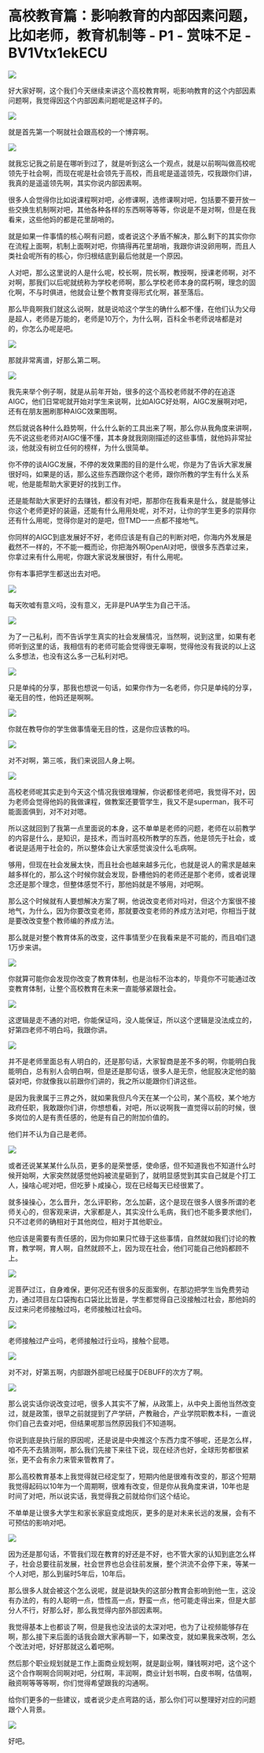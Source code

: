 # 高校教育篇：影响教育的内部因素问题，比如老师，教育机制等 - P1 - 赏味不足 - BV1Vtx1ekECU

![](img/9c846913f3bf6b64a6edf1f1438ac829_0.png)

好大家好啊，这个我们今天继续来讲这个高校教育啊，呃影响教育的这个内部因素问题啊，我觉得因这个内部因素问题呢是这样子的。



![](img/9c846913f3bf6b64a6edf1f1438ac829_2.png)

就是首先第一个啊就社会跟高校的一个博弈啊。

![](img/9c846913f3bf6b64a6edf1f1438ac829_4.png)

就我忘记我之前是在哪听到过了，就是听到这么一个观点，就是以前啊叫做高校呢领先于社会啊，而现在呢是社会领先于高校，而且呢是遥遥领先，哎我跟你们讲，我真的是遥遥领先啊，其实你说内部因素啊。

很多人会觉得你比如说课程啊对吧，必修课啊，选修课啊对吧，包括要不要开放一些交换生机制啊对吧，其他各种各样的东西啊等等等，你说是不是对啊，但是在我看来，这些他妈的都是花里胡哨的。

就是如果一件事情的核心啊有问题，或者说这个矛盾不解决，那么剩下的其实你你在流程上面啊，机制上面啊对吧，你搞得再花里胡哨，我跟你讲没卵用啊，而且人类社会呢所有的核心，你归根结底到最后他就是一个原因。

人对吧，那么这里说的人是什么呢，校长啊，院长啊，教授啊，授课老师啊，对不对啊，那我们以后呢就统称为学校老师啊，那么学校老师本身的腐朽啊，理念的固化啊，不与时俱进，他就会让整个教育变得形式化啊，甚至落后。

那么毕竟啊我们就这么说啊，就是说哈这个学生的确什么都不懂，在他们认为父母是超人，老师是万能的，老师是10万个，为什么啊，百科全书老师说啥都是对的，你怎么办呢是吧。



![](img/9c846913f3bf6b64a6edf1f1438ac829_6.png)

那就非常离谱，好那么第二啊。

![](img/9c846913f3bf6b64a6edf1f1438ac829_8.png)

我先来举个例子啊，就是从前年开始，很多的这个高校老师就不停的在追逐AIGC，他们日常呢就开始对学生来说啊，比如AIGC好处啊，AIGC发展啊对吧，还有在朋友圈刷那种AIGC效果图啊。

然后就说各种什么趋势啊，什么什么新的工具出来了啊，那么你从我角度来讲啊，先不说这些老师对AIGC懂不懂，其本身就我刚刚描述的这些事情，就他妈非常扯淡，他就没有树立任何的榜样，为什么很简单。

你不停的谈AIGC发展，不停的发效果图的目的是什么呢，你是为了告诉大家发展很好吗，如果是的话，那么这些东西跟你这个老师，跟你所教的学生有什么关系呢，他是能帮助大家更好的找到工作。

还是能帮助大家更好的去赚钱，都没有对吧，那那你在我看来是什么，就是能够让你这个老师更好的装逼，还能有什么用用处呢，对不对，让你的学生更多的崇拜你还有什么用呢，觉得你是对的是吧，但TMD一一点都不接地气。

你同样的AIGC到底发展好不好，老师应该是有自己的判断对吧，你海内外发展是截然不一样的，不不能一概而论，你把海外啊OpenAI对吧，很很多东西拿过来，你拿过来有什么用呢，你跟大家说发展很好，有什么用呢。

你有本事把学生都送出去对吧。

![](img/9c846913f3bf6b64a6edf1f1438ac829_10.png)

每天吹嘘有意义吗，没有意义，无非是PUA学生为自己干活。

![](img/9c846913f3bf6b64a6edf1f1438ac829_12.png)

为了一己私利，而不告诉学生真实的社会发展情况，当然啊，说到这里，如果有老师听到这里的话，我相信有的老师可能会觉得很无辜啊，觉得他没有我说的以上这么多想法，也没有这么多一己私利对吧。



![](img/9c846913f3bf6b64a6edf1f1438ac829_14.png)

只是单纯的分享，那我也想说一句话，如果你作为一名老师，你只是单纯的分享，毫无目的性，他妈还是啊啊。

![](img/9c846913f3bf6b64a6edf1f1438ac829_16.png)

你就在教导你的学生做事情毫无目的性，这是你应该教的吗。

![](img/9c846913f3bf6b64a6edf1f1438ac829_18.png)

对不对啊，第三咳，我们来说回人身上啊。

![](img/9c846913f3bf6b64a6edf1f1438ac829_20.png)

高校老师呢其实走到今天这个情况我很难理解，你说都怪老师吧，我觉得不对，因为老师会觉得他妈的我做课程，做教案还要管学生，我又不是superman，我不可能面面俱到，对不对对嗯。

所以这就回到了我第一点里面说的本身，这不单单是老师的问题，老师在以前教学的内容是什么，是知识，是技术，而当时高校所教学的东西，他是领先于社会，或者说是适用于社会的，所以整体会让大家感觉诶没什么毛病啊。

够用，但现在社会发展太快，而且社会也越来越多元化，也就是说人的需求是越来越多样化的，那么这个时候你就会发现，卧槽他妈的老师还是那个老师，或者说理念还是那个理念，但整体感觉不行，那他妈就是不够用，对吧啊。

那么这个时候就有人要想解决方案了啊，他说改变老师对吗对，但这个方案很不接地气，为什么，因为你要改变老师，那就要改变老师的养成方法对吧，你相当于就是要改改变整个教师编的养成方法。

那么就是对整个教育体系的改变，这件事情至少在我看来是不可能的，而且咱们退1万步来讲。

![](img/9c846913f3bf6b64a6edf1f1438ac829_22.png)

你就算可能你会发现你改变了教育体制，也是治标不治本的，毕竟你不可能通过改变教育体制，让整个高校教育在未来一直能够紧跟社会。



![](img/9c846913f3bf6b64a6edf1f1438ac829_24.png)

这逻辑是走不通的对吧，你能保证吗，没人能保证，所以这个逻辑是没法成立的，好第四老师不明白吗，我跟你讲。



![](img/9c846913f3bf6b64a6edf1f1438ac829_26.png)

并不是老师里面总有人明白的，还是那句话，大家智商是差不多的啊，你能明白我能明白，总有别人会明白啊，但是还是那句话，很多人是无奈，他屁股决定他的脑袋对吧，你就像我以前跟你们讲的，我之所以能跟你们讲这些。

是因为我隶属于三界之外，就如果我但凡今天在某一个公司，某个高校，某个地方政府任职，我敢跟你们讲，你想想看，对吧，所以说啊我一直觉得以前的时候，很多岗位的人是有责任感的，他是有自己的附加价值的。

他们并不认为自己是老师。

![](img/9c846913f3bf6b64a6edf1f1438ac829_28.png)

或者还说某某某什么队员，更多的是荣誉感，使命感，但不知道我也不知道什么时候开始啊，大家突然就感觉他妈被流星砸到了，就明显感觉到其实自己就是个打工人，操啥心呢对吧，但吃萝卜咸操心，现在已经每天已经很累了。

就多操操心，怎么晋升，怎么评职称，怎么加薪，这个是现在很多人很多所谓的老师关心的，但客观来讲，大家都是人，其实没什么毛病，我们也不能多要求他们，只不过老师的确相对于其他岗位，相对于其他职业。

他应该是需要有责任感的，因为你如果只忙碌于这些事情，自然就如我们讨论的教育，教学啊，育人啊，自然就顾不上，因为现在社会，他们可能自己他妈都顾不上。



![](img/9c846913f3bf6b64a6edf1f1438ac829_30.png)

泥菩萨过江，自身难保，更何况还有很多的反面案例，在那边把学生当免费劳动力，通过项目左口袋掏右口袋比比皆是，学生都觉得自己没接触过社会，那他妈的反过来问老师接触过吗，老师接触过社会吗。



![](img/9c846913f3bf6b64a6edf1f1438ac829_32.png)

老师接触过产业吗，老师接触过行业吗，接触个屁嗯。

![](img/9c846913f3bf6b64a6edf1f1438ac829_34.png)

对不对，好第五啊，内部跟外部呢已经属于DEBUFF的次方了啊。

![](img/9c846913f3bf6b64a6edf1f1438ac829_36.png)

那么说实话你说改变过吧，很多人其实不了解，从政策上，从中央上面他当然改变过，就是政策，很早之前就提到了产学研，产教融合，产业学院职教本科，一直说你们自己去查对吧，但结果呢那当然原因我们不知道啊。

你说到底是执行层的原因呢，还是说是中央推这个东西力度不够呢，还是怎么样，咱不先不去猜测啊，那么我们先接下来往下说，现在经济也好，全球形势都很紧张，更不会有余力来管来管教育了。

那么高校教育基本上我觉得就已经定型了，短期内他是很难有改变的，那这个短期我觉得起码以10年为一个周期啊，很难有改变，但是你从我角度来讲，10年也是时间了对吧，所以说实话，我觉得我之前就给你们这个结论。

不单单是让很多大学生和家长家庭变成炮灰，更多的是对未来长远的发展，会有不可预估的影响对吧。

![](img/9c846913f3bf6b64a6edf1f1438ac829_38.png)

因为还是那句话，不管我们现在教育的好还是不好，也不管大家的认知到底怎么样子，社会总要往前发展，社会世界也总会往前发展，整个洪流不会停下来，等某一个人对吧，那么到届时5年后，10年后。

那么很多人就会被这个怎么说呢，就是说缺失的这部分教育会影响到他一生，这没有办法的，有的人聪明一点，悟性高一点，野蛮一点，他可能走得出来，但是大部分人不行，好那么好，那么我觉得内部外部因素啊。

我觉得基本上也都谈了啊，但是我也没法谈的太深对吧，也为了让视频能够存在啊，那么接下来后面的话我会跟大家再聊一下，如果改变，就如果我来改啊，怎么个改法对吧，好好那就这么着吧啊。

然后那个职业规划就是工作上面商业规划啊，就是副业啊，赚钱啊对吧，这个这个这个合作啊啊合同啊对吧，分红啊，丰润啊，商业计划书啊，白皮书啊，估值啊，融资啊等等等啊，你们觉得希望跟我的沟通啊。

给你们更多的一些建议，或者说少走点弯路的话，那么你们可以整理好对应的问题跟个人背景。

![](img/9c846913f3bf6b64a6edf1f1438ac829_40.png)

好吧。